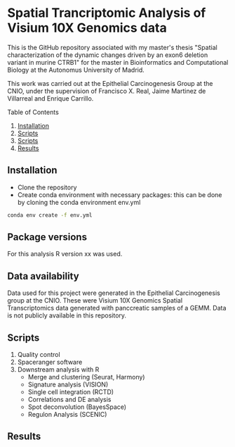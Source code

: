 # Spatial Trancriptomic Analysis of Visium 10X Genomics data

This is the GitHub repository associated with my master's thesis "Spatial characterization of the dynamic changes driven by an exon6 deletion variant in murine CTRB1" for the master in Bioinformatics and Computational Biology at the Autonomus University of Madrid.

This work was carried out at the Epithelial Carcinogenesis Group at the CNIO, under the supervision of Francisco X. Real, Jaime Martinez de Villarreal and Enrique Carrillo.


<summary>Table of Contents</summary>
  <ol>
    <li><a href="#Installation">Installation</a></li>
    <li><a href="#Data availability">Scripts</a></li>
    <li><a href="#Scripts">Scripts</a></li>
    <li><a href="#Results">Results</a></li>
  </ol>



## Installation

- Clone the repository
- Create conda environment with necessary packages: this can be done by cloning the conda environment env.yml

```bash
conda env create -f env.yml
```

## Package versions

For this analysis R version xx was used.


## Data availability

Data used for this project were generated in the Epithelial Carcinogenesis group at the CNIO. 
These were Visium 10X Genomics Spatial Transcriptomics data generated with panccreatic samples of a GEMM.
Data is not publicly available in this repository.

## Scripts

1. Quality control
2. Spaceranger software
3. Downstream analysis with R
   - Merge and clustering (Seurat, Harmony)
   - Signature analysis (VISION)
   - Single cell integration (RCTD)
   - Correlations and DE analysis
   - Spot deconvolution (BayesSpace)
   - Regulon Analysis (SCENIC)

## Results
